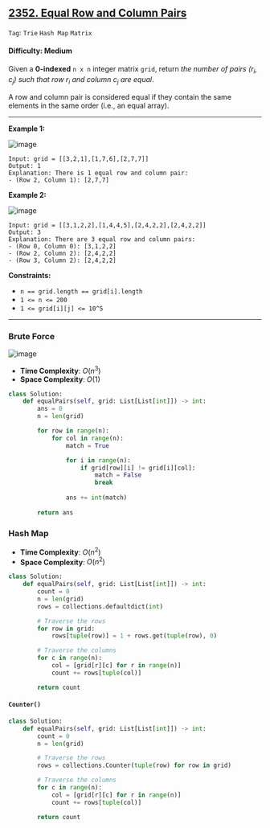 ## [2352. Equal Row and Column Pairs](https://leetcode.com/problems/equal-row-and-column-pairs)

```Tag```: ```Trie``` ```Hash Map``` ```Matrix```

#### Difficulty: Medium

Given a __0-indexed__ ```n x n``` integer matrix ```grid```, return _the number of pairs (r<sub>i</sub>, c<sub>j</sub>) such that row r<sub>i</sub> and column c<sub>j</sub> are equal_.

A row and column pair is considered equal if they contain the same elements in the same order (i.e., an equal array).

---

__Example 1:__

![image](https://assets.leetcode.com/uploads/2022/06/01/ex1.jpg)
```
Input: grid = [[3,2,1],[1,7,6],[2,7,7]]
Output: 1
Explanation: There is 1 equal row and column pair:
- (Row 2, Column 1): [2,7,7]
```

__Example 2:__

![image](https://assets.leetcode.com/uploads/2022/06/01/ex2.jpg)
```
Input: grid = [[3,1,2,2],[1,4,4,5],[2,4,2,2],[2,4,2,2]]
Output: 3
Explanation: There are 3 equal row and column pairs:
- (Row 0, Column 0): [3,1,2,2]
- (Row 2, Column 2): [2,4,2,2]
- (Row 3, Column 2): [2,4,2,2]
```

__Constraints:__

- ```n == grid.length == grid[i].length```
- ```1 <= n <= 200```
- ```1 <= grid[i][j] <= 10^5```

---

### Brute Force

![image](https://leetcode.com/problems/equal-row-and-column-pairs/Figures/2352/b1.png)

- __Time Complexity__: $O(n^3)$
- __Space Complexity__: $O(1)$

```Python
class Solution:
    def equalPairs(self, grid: List[List[int]]) -> int:
        ans = 0
        n = len(grid)

        for row in range(n):
            for col in range(n):
                match = True

                for i in range(n):
                    if grid[row][i] != grid[i][col]:
                        match = False
                        break
                
                ans += int(match)
            
        return ans
```

### Hash Map

- __Time Complexity__: $O(n^2)$
- __Space Complexity__: $O(n^2)$

```Python
class Solution:
    def equalPairs(self, grid: List[List[int]]) -> int:
        count = 0
        n = len(grid)
        rows = collections.defaultdict(int)

        # Traverse the rows
        for row in grid:
            rows[tuple(row)] = 1 + rows.get(tuple(row), 0)

        # Traverse the columns
        for c in range(n):
            col = [grid[r][c] for r in range(n)]
            count += rows[tuple(col)]

        return count
```

#### ```Counter()```

```Python
class Solution:
    def equalPairs(self, grid: List[List[int]]) -> int:
        count = 0
        n = len(grid)

        # Traverse the rows
        rows = collections.Counter(tuple(row) for row in grid)

        # Traverse the columns
        for c in range(n):
            col = [grid[r][c] for r in range(n)]
            count += rows[tuple(col)]

        return count
```
